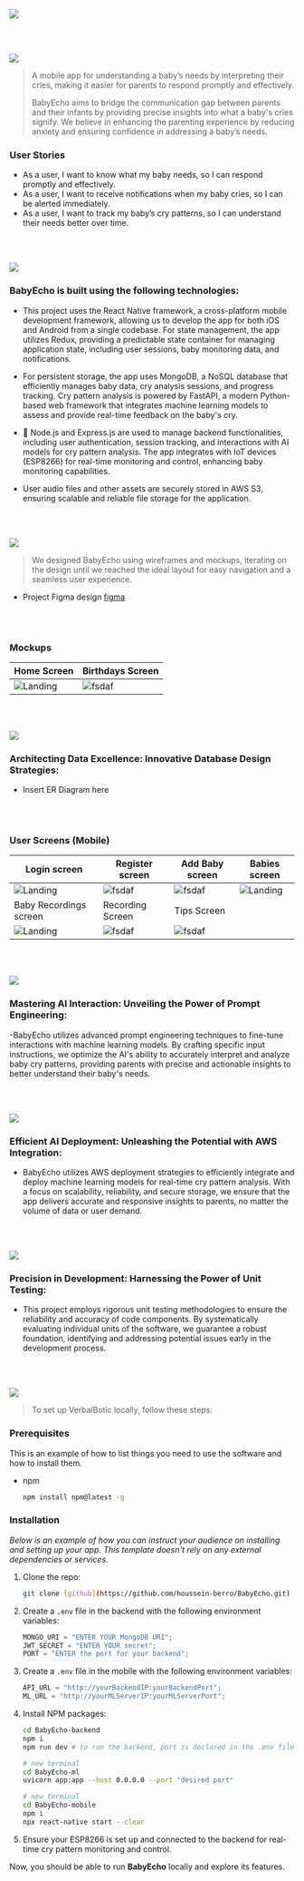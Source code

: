 <img src="./readme/title1.svg"/>

<br><br>

<!-- project philosophy -->
<img src="./readme/title2.svg"/>

> A mobile app for understanding a baby’s needs by interpreting their cries, making it easier for parents to respond promptly and effectively.
>
> BabyEcho aims to bridge the communication gap between parents and their infants by providing precise insights into what a baby's cries signify. We believe in enhancing the parenting experience by reducing anxiety and ensuring confidence in addressing a baby’s needs.


### User Stories
- As a user, I want to know what my baby needs, so I can respond promptly and effectively.
- As a user, I want to receive notifications when my baby cries, so I can be alerted immediately.
- As a user, I want to track my baby’s cry patterns, so I can understand their needs better over time.

<br><br>

<!-- Tech stack -->
<img src="./readme/title3.svg"/>


### BabyEcho is built using the following technologies:

- This project uses the React Native framework, a cross-platform mobile development framework, allowing us to develop the app for both iOS and Android from a single codebase. For state management, the app utilizes Redux, providing a predictable state container for managing application state, including user sessions, baby monitoring data, and notifications.

- For persistent storage, the app uses MongoDB, a NoSQL database that efficiently manages baby data, cry analysis sessions, and progress tracking. Cry pattern analysis is powered by FastAPI, a modern Python-based web framework that integrates machine learning models to assess and provide real-time feedback on the baby's cry.

- 🚨 Node.js and Express.js are used to manage backend functionalities, including user authentication, session tracking, and interactions with AI models for cry pattern analysis. The app integrates with IoT devices (ESP8266) for real-time monitoring and control, enhancing baby monitoring capabilities.

- User audio files and other assets are securely stored in AWS S3, ensuring scalable and reliable file storage for the application.

<br><br>

<!-- UI UX -->
<img src="./readme/title4.svg"/>


> We designed BabyEcho using wireframes and mockups, iterating on the design until we reached the ideal layout for easy navigation and a seamless user experience.

- Project Figma design [figma](https://www.figma.com/design/iS9bgbQR8TiNToHSQ8DhFZ/Baby-Echo?node-id=0-1&t=tngZIMDuohP5a06X-1)

<br/><br/>

### Mockups

| Home Screen | Birthdays Screen |
| ---| ---| 
| ![Landing](./readme/demo/Home.jpeg) | ![fsdaf](./readme/demo/Birthdays.jpeg) |

<br/><br/>
<!-- Database Design -->
<img src="./readme/title5.svg"/>

### Architecting Data Excellence: Innovative Database Design Strategies:
- Insert ER Diagram here

<br><br>




### User Screens (Mobile)

| Login screen  | Register screen | Add Baby screen | Babies screen |
| ---| ---| ---| ---|
| ![Landing](./readme/demo/Login.jpeg) | ![fsdaf](./readme/demo/Register.jpeg) | ![fsdaf](./readme/demo/AddBaby.jpeg)  | ![Landing](./readme/demo/Babies.jpeg) |
| Baby Recordings screen  | Recording Screen  | Tips Screen |
| ![Landing](./readme/demo/BabyRecordings.jpeg) | ![fsdaf](./readme/demo/RecordingRoom.jpeg)  | ![fsdaf](./readme/demo/Tips.jpeg) 

<br><br>

<!-- Prompt Engineering -->
<img src="./readme/title7.svg"/>

### Mastering AI Interaction: Unveiling the Power of Prompt Engineering:

-BabyEcho utilizes advanced prompt engineering techniques to fine-tune interactions with machine learning models. By crafting specific input instructions, we optimize the AI's ability to accurately interpret and analyze baby cry patterns, providing parents with precise and actionable insights to better understand their baby's needs.

<br><br>

<!-- AWS Deployment -->
<img src="./readme/title8.svg"/>

### Efficient AI Deployment: Unleashing the Potential with AWS Integration:

- BabyEcho utilizes AWS deployment strategies to efficiently integrate and deploy machine learning models for real-time cry pattern analysis. With a focus on scalability, reliability, and secure storage, we ensure that the app delivers accurate and responsive insights to parents, no matter the volume of data or user demand.

<br><br>


<!-- Unit Testing -->
<img src="./readme/title9.svg"/>

### Precision in Development: Harnessing the Power of Unit Testing:

- This project employs rigorous unit testing methodologies to ensure the reliability and accuracy of code components. By systematically evaluating individual units of the software, we guarantee a robust foundation, identifying and addressing potential issues early in the development process.

<br><br>


<!-- How to run -->
<img src="./readme/title10.svg"/>

> To set up VerbalBotic locally, follow these steps:

### Prerequisites

This is an example of how to list things you need to use the software and how to install them.

- npm
  ```sh
  npm install npm@latest -g
  ```


### Installation

_Below is an example of how you can instruct your audience on installing and setting up your app. This template doesn't rely on any external dependencies or services._

1. Clone the repo:

   ```sh
   git clone [github](https://github.com/houssein-berro/BabyEcho.git)
   ```

2. Create a `.env` file in the backend with the following environment variables:

   ```js
   MONGO_URI = "ENTER YOUR MongoDB URI";
   JWT_SECRET = "ENTER YOUR secret";
   PORT = "ENTER the port for your backend";
   ```

3. Create a `.env` file in the mobile with the following environment variables:

   ```js
   API_URL = "http://yourBackendIP:yourBackendPort";
   ML_URL = "http://yourMLServerIP:yourMLServerPort";
   ```

4. Install NPM packages:

   ```sh
   cd BabyEcho-backend
   npm i
   npm run dev # to run the backend, port is declared in the .env file
   ```

   ```sh
   # new terminal
   cd BabyEcho-ml
   uvicorn app:app --host 0.0.0.0 --port "desired port"
   ```

   ```sh
   # new terminal
   cd BabyEcho-mobile
   npm i
   npx react-native start --clear
   ```

5. Ensure your ESP8266 is set up and connected to the backend for real-time cry pattern monitoring and control.

Now, you should be able to run **BabyEcho** locally and explore its features.
